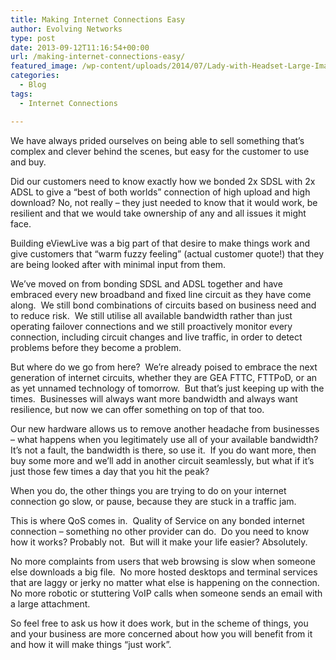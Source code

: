 ```yaml
---
title: Making Internet Connections Easy
author: Evolving Networks
type: post
date: 2013-09-12T11:16:54+00:00
url: /making-internet-connections-easy/
featured_image: /wp-content/uploads/2014/07/Lady-with-Headset-Large-Image-125x125.png
categories:
  - Blog
tags:
  - Internet Connections

---
```

We have always prided ourselves on being able to sell something that’s complex and clever behind the scenes, but easy for the customer to use and buy.

Did our customers need to know exactly how we bonded 2x SDSL with 2x ADSL to give a “best of both worlds” connection of high upload and high download? No, not really – they just needed to know that it would work, be resilient and that we would take ownership of any and all issues it might face.

Building eViewLive was a big part of that desire to make things work and give customers that “warm fuzzy feeling” (actual customer quote!) that they are being looked after with minimal input from them.

We’ve moved on from bonding SDSL and ADSL together and have embraced every new broadband and fixed line circuit as they have come along.  We still bond combinations of circuits based on business need and to reduce risk.  We still utilise all available bandwidth rather than just operating failover connections and we still proactively monitor every connection, including circuit changes and live traffic, in order to detect problems before they become a problem.

But where do we go from here?  We’re already poised to embrace the next generation of internet circuits, whether they are GEA FTTC, FTTPoD, or an as yet unnamed technology of tomorrow.  But that’s just keeping up with the times.  Businesses will always want more bandwidth and always want resilience, but now we can offer something on top of that too.

Our new hardware allows us to remove another headache from businesses – what happens when you legitimately use all of your available bandwidth?  It’s not a fault, the bandwidth is there, so use it.  If you do want more, then buy some more and we’ll add in another circuit seamlessly, but what if it’s just those few times a day that you hit the peak?

When you do, the other things you are trying to do on your internet connection go slow, or pause, because they are stuck in a traffic jam.

This is where QoS comes in.  Quality of Service on any bonded internet connection – something no other provider can do.  Do you need to know how it works? Probably not.  But will it make your life easier? Absolutely.

No more complaints from users that web browsing is slow when someone else downloads a big file.  No more hosted desktops and terminal services that are laggy or jerky no matter what else is happening on the connection.  No more robotic or stuttering VoIP calls when someone sends an email with a large attachment.

So feel free to ask us how it does work, but in the scheme of things, you and your business are more concerned about how you will benefit from it and how it will make things “just work”.